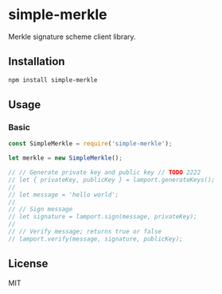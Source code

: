 # simple-merkle
Merkle signature scheme client library.

## Installation

```bash
npm install simple-merkle
```

## Usage

### Basic

```js
const SimpleMerkle = require('simple-merkle');

let merkle = new SimpleMerkle();

// // Generate private key and public key // TODO 2222
// let { privateKey, publicKey } = lamport.generateKeys();
//
// let message = 'hello world';
//
// // Sign message
// let signature = lamport.sign(message, privateKey);
//
// // Verify message; returns true or false
// lamport.verify(message, signature, publicKey);
```

## License

MIT
